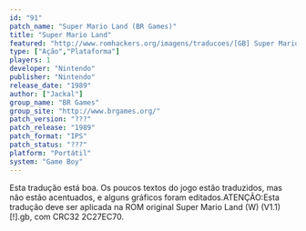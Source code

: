 ```yaml
---
id: "91"
patch_name: "Super Mario Land (BR Games)"
title: "Super Mario Land"
featured: "http://www.romhackers.org/imagens/traducoes/[GB] Super Mario Land - BR Games - 01.png"
type: ["Ação","Plataforma"]
players: 1
developer: "Nintendo"
publisher: "Nintendo"
release_date: "1989"
author: ["Jackal"]
group_name: "BR Games"
group_site: "http://www.brgames.org/"
patch_version: "???"
patch_release: "1989"
patch_format: "IPS"
patch_status: "???"
platform: "Portátil"
system: "Game Boy"
---
```


Esta tradução está boa. Os poucos textos do jogo estão traduzidos, mas não estão acentuados, e alguns gráficos foram editados.ATENÇÃO:Esta tradução deve ser aplicada na ROM original Super Mario Land (W) (V1.1) [!].gb, com CRC32 2C27EC70.